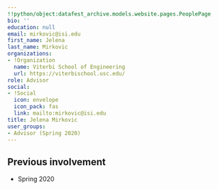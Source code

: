 ```yaml
---
!!python/object:datafest_archive.models.website.pages.PeoplePage
bio: ''
education: null
email: mirkovic@isi.edu
first_name: Jelena
last_name: Mirkovic
organizations:
- !Organization
  name: Viterbi School of Engineering
  url: https://viterbischool.usc.edu/
role: Advisor
social:
- !Social
  icon: envelope
  icon_pack: fas
  link: mailto:mirkovic@isi.edu
title: Jelena Mirkovic
user_groups:
- Advisor (Spring 2020)
---
```


## Previous involvement

* Spring 2020